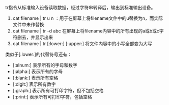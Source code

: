 tr指令从标准输入设备读取数据，经过字符串转译后，输出到标准输出设备。
1. cat filename | tr u n ：用于在屏幕上将filename文件中的u替换为n，而实际文件中未作替换
2. cat filename | tr -d abc 在屏幕上将filename内容中的所有出现的a或b或c字符删去，并显示出来
3. cat filename | tr [:lower:] [:upper:] 将文件内容中的小写全部变为大写

类似于[:lower:]的代替符号还有：
* [:alnum:] 表示所有的字母和数字
* [:alpha:] 表示所有的字母
* [:blank:] 表示所有空格
* [:digit:] 表示所有数字
* [:graph:] 表示所有可打印字符，但不包括空格
* [:print:] 表示所有可打印字符，包括空格
